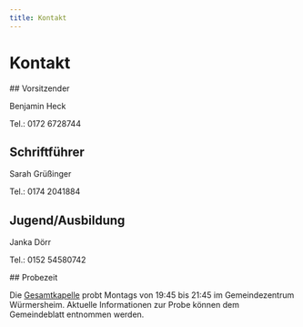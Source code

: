 ```yaml
---
title: Kontakt
---
```


# Kontakt

<div class="pure-g-r">
<div class="pure-u-1-2" markdown="1">
## Vorsitzender

Benjamin Heck

Tel.: 0172 6728744
 

## Schriftführer

Sarah Grüßinger

Tel.: 0174 2041884
 

## Jugend/Ausbildung

Janka Dörr

Tel.: 0152 54580742 
</div>
<div class="pure-u-1-2" markdown="1">
## Probezeit

Die [Gesamtkapelle](/verein/) probt Montags von 19:45 bis 21:45 im Gemeindezentrum Würmersheim. Aktuelle Informationen zur Probe können dem Gemeindeblatt entnommen werden.
</div>
</div>
